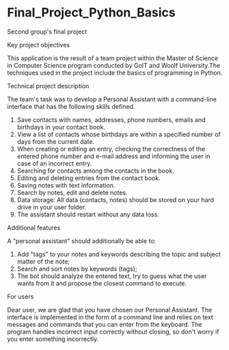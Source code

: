 # Final_Project_Python_Basics
Second group's final project

Key project objectives


This application is the result of a team project within the Master of Science in Computer Science program conducted by GoIT and Woolf University.The techniques used in the project include the basics of programming in Python.


Technical project description



The team's task was to develop a Personal Assistant with a command-line interface that has the following skills defined.


1. Save contacts with names, addresses, phone numbers, emails and birthdays in your contact book.
2. View a list of contacts whose birthdays are within a specified number of days from the current date.
3. When creating or editing an entry, checking the correctness of the entered phone number and e-mail address and informing the user in case of an incorrect entry.
4. Searching for contacts among the contacts in the book.
5. Editing and deleting entries from the contact book.
6. Saving notes with text information.
7. Search by notes, edit and delete notes.
8. Data storage: All data (contacts, notes) should be stored on your hard drive in your user folder.
9. The assistant should restart without any data loss.



Additional features

A "personal assistant" should additionally be able to:

1. Add "tags" to your notes and keywords describing the topic and subject matter of the note;
2. Search and sort notes by keywords (tags);
3. The bot should analyze the entered text, try to guess what the user wants from it and propose the closest command to execute.

For users

Dear user, we are glad that you have chosen our Personal Assistant. The interface is implemented in the form of a command line and relies on text messages and commands that you can enter from the keyboard. The program handles incorrect input correctly without closing, so don't worry if you enter something incorrectly.